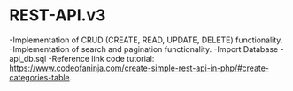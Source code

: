 # REST-API.v3

-Implementation of CRUD (CREATE, READ, UPDATE, DELETE) functionality.
-Implementation of search and pagination functionality.
-Import Database - api_db.sql
-Reference link code tutorial: https://www.codeofaninja.com/create-simple-rest-api-in-php/#create-categories-table.
